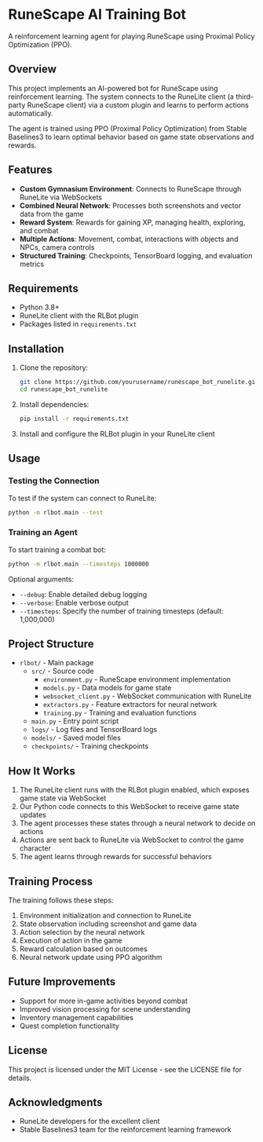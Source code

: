 # RuneScape AI Training Bot

A reinforcement learning agent for playing RuneScape using Proximal Policy Optimization (PPO).

## Overview

This project implements an AI-powered bot for RuneScape using reinforcement learning. The system connects to the RuneLite client (a third-party RuneScape client) via a custom plugin and learns to perform actions automatically.

The agent is trained using PPO (Proximal Policy Optimization) from Stable Baselines3 to learn optimal behavior based on game state observations and rewards.

## Features

- **Custom Gymnasium Environment**: Connects to RuneScape through RuneLite via WebSockets
- **Combined Neural Network**: Processes both screenshots and vector data from the game
- **Reward System**: Rewards for gaining XP, managing health, exploring, and combat
- **Multiple Actions**: Movement, combat, interactions with objects and NPCs, camera controls
- **Structured Training**: Checkpoints, TensorBoard logging, and evaluation metrics

## Requirements

- Python 3.8+
- RuneLite client with the RLBot plugin
- Packages listed in `requirements.txt`

## Installation

1. Clone the repository:
   ```bash
   git clone https://github.com/yourusername/runescape_bot_runelite.git
   cd runescape_bot_runelite
   ```

2. Install dependencies:
   ```bash
   pip install -r requirements.txt
   ```

3. Install and configure the RLBot plugin in your RuneLite client

## Usage

### Testing the Connection

To test if the system can connect to RuneLite:

```bash
python -m rlbot.main --test
```

### Training an Agent

To start training a combat bot:

```bash
python -m rlbot.main --timesteps 1000000
```

Optional arguments:
- `--debug`: Enable detailed debug logging
- `--verbose`: Enable verbose output
- `--timesteps`: Specify the number of training timesteps (default: 1,000,000)

## Project Structure

- `rlbot/` - Main package
  - `src/` - Source code
    - `environment.py` - RuneScape environment implementation
    - `models.py` - Data models for game state
    - `websocket_client.py` - WebSocket communication with RuneLite
    - `extractors.py` - Feature extractors for neural network
    - `training.py` - Training and evaluation functions
  - `main.py` - Entry point script
  - `logs/` - Log files and TensorBoard logs
  - `models/` - Saved model files
  - `checkpoints/` - Training checkpoints

## How It Works

1. The RuneLite client runs with the RLBot plugin enabled, which exposes game state via WebSocket
2. Our Python code connects to this WebSocket to receive game state updates
3. The agent processes these states through a neural network to decide on actions
4. Actions are sent back to RuneLite via WebSocket to control the game character
5. The agent learns through rewards for successful behaviors

## Training Process

The training follows these steps:
1. Environment initialization and connection to RuneLite
2. State observation including screenshot and game data
3. Action selection by the neural network
4. Execution of action in the game
5. Reward calculation based on outcomes
6. Neural network update using PPO algorithm

## Future Improvements

- Support for more in-game activities beyond combat
- Improved vision processing for scene understanding
- Inventory management capabilities
- Quest completion functionality

## License

This project is licensed under the MIT License - see the LICENSE file for details.

## Acknowledgments

- RuneLite developers for the excellent client
- Stable Baselines3 team for the reinforcement learning framework 